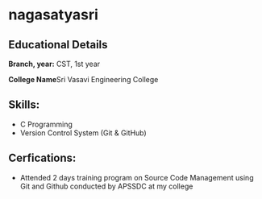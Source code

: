 # nagasatyasri

## Educational Details

**Branch, year:** CST, 1st year

**College Name**Sri Vasavi Engineering College

## Skills:

- C Programming
- Version Control System (Git & GitHub)

## Cerfications:

- Attended 2 days training program on Source Code Management using Git and Github conducted by APSSDC at my college

